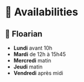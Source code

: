 # 📅 Availabilities

## 👦 Floarian

- **Lundi** avant 10h
- **Mardi** de 12h à 15h45
- **Mercredi** matin
- **Jeudi** matin
- **Vendredi** après midi
